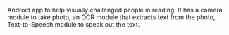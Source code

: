 Android app to help visually challenged people in reading. It has a camera module to take photo, an OCR module that extracts text from the photo, Text-to-Speech module to speak out the text.
